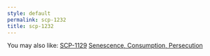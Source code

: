 ```yaml
---
style: default
permalink: scp-1232
title: scp-1232
---
```

You may also like:
[SCP-1129](http://scp-wiki.net/scp-1129)
[Senescence, Consumption, Persecution](http://scp-wiki.net/senescence-consumption-persecution)